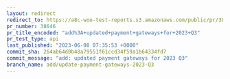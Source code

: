 ```yaml
---
layout: redirect
redirect_to: https://a8c-woo-test-reports.s3.amazonaws.com/public/pr/38646/api/index.html
pr_number: 38646
pr_title_encoded: "add%3A+updated+payment+gateways+for+2023+Q3"
pr_test_type: api
last_published: "2023-06-08 07:35:53 +0000"
commit_sha: 264ab64d0b48a79551f61ccd34f59a1b64334fd7
commit_message: "add: updated payment gateways for 2023 Q3"
branch_name: add/update-payment-gateways-2023-Q3
---
```

